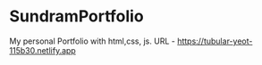 # SundramPortfolio
My personal Portfolio with html,css, js.
URL -  https://tubular-yeot-115b30.netlify.app
